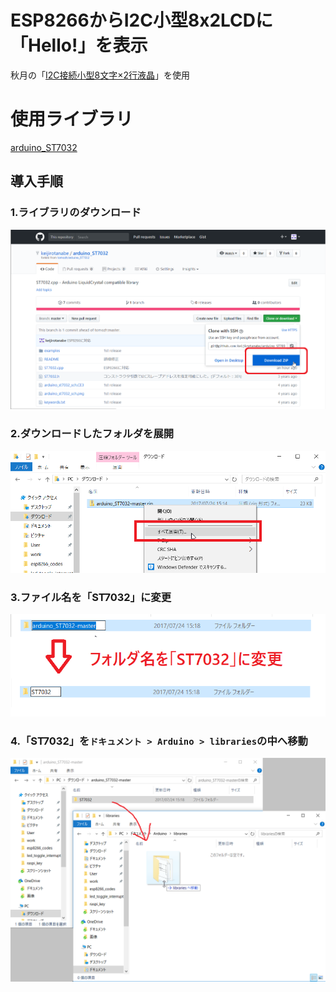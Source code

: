 # ESP8266からI2C小型8x2LCDに「Hello!」を表示

秋月の「[I2C接続小型8文字×2行液晶](http://akizukidenshi.com/catalog/g/gK-06795/)」を使用


# 使用ライブラリ

[arduino_ST7032](https://github.com/keijirotanabe/arduino_ST7032)

## 導入手順

### 1.ライブラリのダウンロード
![](../img/img1.png)


### 2.ダウンロードしたフォルダを展開
![](../img/img2.png)

### 3.ファイル名を「ST7032」に変更
![](../img/img3.png)

### 4.「ST7032」を`ドキュメント > Arduino > libraries`の中へ移動
![](../img/img4.png)

